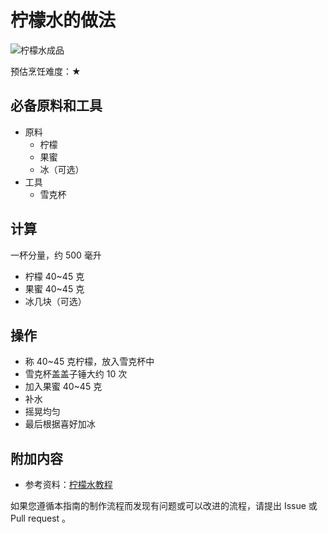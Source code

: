 # 柠檬水的做法

![柠檬水成品](柠檬水.jpg)

预估烹饪难度：★

## 必备原料和工具

- 原料
  - 柠檬
  - 果蜜
  - 冰（可选）
- 工具
  - 雪克杯

## 计算

一杯分量，约 500 毫升

- 柠檬 40~45 克
- 果蜜 40~45 克
- 冰几块（可选）

## 操作

- 称 40~45 克柠檬，放入雪克杯中
- 雪克杯盖盖子锤大约 10 次
- 加入果蜜 40~45 克
- 补水
- 摇晃均匀
- 最后根据喜好加冰

## 附加内容

- 参考资料：[柠檬水教程](https://v.douyin.com/TVNTcXDi46I)

如果您遵循本指南的制作流程而发现有问题或可以改进的流程，请提出 Issue 或 Pull request 。
